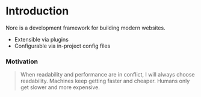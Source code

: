# Introduction

Nore is a development framework for building modern websites.

- Extensible via plugins
- Configurable via in-project config files

### Motivation

> When readability and performance are in conflict, I will always choose readability. Machines keep getting faster and cheaper. Humans only get slower and more expensive.
